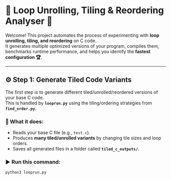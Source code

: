 # 🚀 Loop Unrolling, Tiling & Reordering Analyser 🚀  

Welcome! This project automates the process of experimenting with **loop unrolling, tiling, and reordering** on C code.  
It generates multiple optimized versions of your program, compiles them, benchmarks runtime performance, and helps you identify the **fastest configuration 🏆**.  

---

## ⚙️ Step 1: Generate Tiled Code Variants  

The first step is to generate different tiled/unrolled/reordered versions of your base C code.  
This is handled by **`looprun.py`** using the tiling/ordering strategies from **`find_order.py`**.  

### 🔹 What it does:
- Reads your base C file (e.g., `test.c`).  
- Produces **many tiled/unrolled variants** by changing tile sizes and loop orders.  
- Saves all generated files in a folder called **`tiled_c_outputs/`**.  

### ▶️ Run this command:
```bash
python3 looprun.py

